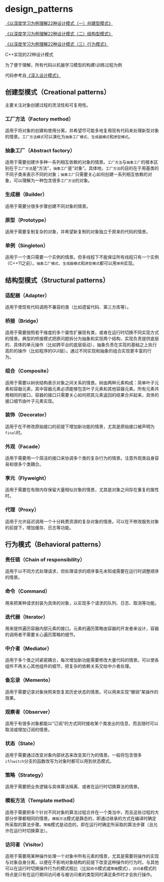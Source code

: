 # design_patterns

[《以深度学习为例理解22种设计模式（一）创建型模式》](http://johnhany.net/2020/05/design-patterns-for-deep-learning-1-creational-pattern)

[《以深度学习为例理解22种设计模式（二）结构型模式》](http://johnhany.net/2020/05/design-patterns-for-deep-learning-2-structural-pattern)

[《以深度学习为例理解22种设计模式（三）行为模式》](http://johnhany.net/2020/05/design-patterns-for-deep-learning-3-behavioral-pattern)

C++实现的22种设计模式

为了便于理解，所有代码以机器学习模型的构建\训练过程为例

代码参考自[《深入设计模式》](https://refactoring.guru/design-patterns)

## 创建型模式（Creational patterns）

主要关注对象创建过程的灵活性和可复用性。

### 工厂方法（Factory method）

适用于将对象的创建和使用分离，并希望尽可能多地复用现有代码来处理新型对象的情景。`工厂方法模式`可以演化为`抽象工厂模式`、`生成器模式`和`原型模式`。

### 抽象工厂（Abstract factory）

适用于需要创建许多种一系列相互依赖的对象的情景。`工厂方法`与`抽象工厂`的根本区别在于`工厂方法`是“方法”，`抽象工厂`是“对象”。具体地，`工厂方法`的目的在于用基类的不同子类来表示不同的对象；`抽象工厂`只需要关心如何创建一系列相互依赖的对象，可以理解为一种包含很多`工厂方法`的对象。

### 生成器（Builder）

适用于需要分很多步骤创建不同对象的情景。

### 原型（Prototype）

适用于需要复制复杂的对象，并希望新复制的对象独立于原来的代码的情景。

### 单例（Singleton）

适用于一个类只需要一个实例的情景。但多线程下不能保证所有线程只有一个实例（C++11之前）。`抽象工厂模式`、`生成器模式`和`原型模式`都可以用`单例`实现。

## 结构型模式（Structural patterns）

### 适配器（Adapter）

适用于使现有代码调用不兼容的类（比如遗留代码、第三方库等）。

### 桥接（Bridge）

适用于需要按照若干维度的多个属性扩展现有类，或者在运行时切换不同实现方式的情景。典型的桥接模式把原问题拆分为抽象和实现两个结构，实现负责提供底层的、具体的单元操作（比如跨平台的底层驱动），抽象负责在实现的基础之上执行高阶的操作（比如程序的GUI层）。通过不同实现和抽象的组合实现更丰富的行为。

### 组合（Composite）

适用于需要以树状结构表示对象之间关系的情景。树由两种元素构成：简单叶子元素和容器元素，其中容器元素必须能够包含叶子元素和其他容器元素。所有元素共用相同的接口，容器的接口只需要关心如何把其元素返回的结果合并起来，具体的接口细节由叶子元素实现。

### 装饰（Decorator）

适用于在不修改原始接口的前提下增加新功能的情景，尤其是原始接口被声明为`final`时。

### 外观（Facade）

适用于需要用一个简洁的接口来协调多个类的复杂行为的情景。注意外观类自身容易和很多个类耦合。

### 享元（Flyweight）

适用于需要在有限内存保留大量相似对象的情景，尤其是对象之间存在重复的属性时。

### 代理（Proxy）

适用于允许延迟调用一个十分耗费资源的复杂对象的情景。可以在不修改服务对象的前提下，增加缓存、日志等功能。

## 行为模式（Behavioral patterns）

### 责任链（Chain of responsibility）

适用于以不同方式处理请求，但处理请求的顺序事先未知或需要在运行时调整顺序的情景。

### 命令（Command）

用来把某种请求封装为具体的对象，以实现多个请求的队列、日志、取消等功能。

### 迭代器（Iterator）

用来提供遍历容器内部元素的接口。元素的遍历策略由容器的开发者来设计，容器的调用者不需要关心遍历策略的细节。

### 中介者（Mediator）

适用于多个类之间紧密耦合，每次增加新功能需要修改大量代码的情景。可以使各组件不再关心其他组件的细节，把复杂的依赖关系交给中介者处理。

### 备忘录（Memento）

适用于需要记录对象快照来恢复其历史状态的情景。可以用来实现“撤销”某操作的效果。

### 观察者（Observer）

适用于有很多对象都能以“订阅”的方式同时接收某个类发出的信息，而且随时可以取消或增加订阅的情景。

### 状态（State）

适用于需要通过改变对象内部状态来改变其行为的情景。一般将包含很多`if`/`switch`分支的函数改写为对象时都可以用到状态模式。

### 策略（Strategy）

适用于需要把业务逻辑与具体算法隔离、或者在运行时切换算法的情景。

### 模板方法（Template method）

适用于需要把多个针对不同对象的算法过程合并在一个类当中，而且这些过程的大部分步骤都相同的情景。`模板方法`模式是静态的，即通过继承的方式在编译时确定所采取的算法步骤。`策略`模式是动态的，即在运行时确定所采取的算法步骤（且允许在运行时切换算法）。

### 访问者（Visitor）

适用于需要用某种操作处理一个对象中所有元素的情景，尤其是需要将操作的实现与对象自身分离，以便在不影响对象结构的前提下改变这种操作的行为时。与其他可以在运行时切换操作行为的模式相比（比如`命令`模式或`策略`模式），`访问者`模式的特点是只有在运行期间访问者与被访问者的类型同时满足条件时才会执行操作。
